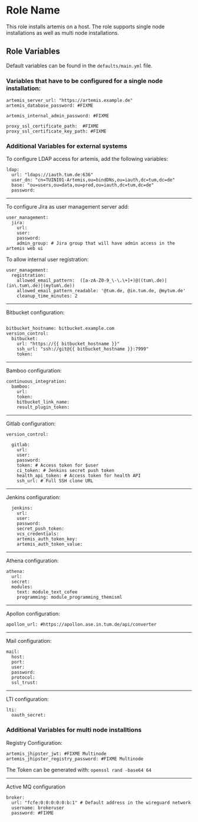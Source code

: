 Role Name
=========

This role installs artemis on a host. The role supports single node installations as well as multi node installations.

Role Variables
--------------
Default variables can be found in the `defaults/main.yml` file.

### Variables that have to be configured for a single node installation:

```
artemis_server_url: "https://artemis.example.de"
artemis_database_password: #FIXME

artemis_internal_admin_password: #FIXME

proxy_ssl_certificate_path:  #FIXME
proxy_ssl_certificate_key_path: #FIXME

```


### Additional Variables for external systems
To configure LDAP access for artemis, add the following variables:
```
ldap:
  url: "ldaps://iauth.tum.de:636"
  user_dn: "cn=TUINI01-Artemis,ou=bindDNs,ou=iauth,dc=tum,dc=de"
  base: "ou=users,ou=data,ou=prod,ou=iauth,dc=tum,dc=de"
  password:
```
---

To configure Jira as user management server add:

```
user_management:
  jira:
    url:
    user:
    password:
    admin_group: # Jira group that will have admin access in the artemis web ui
```

To allow internal user registration: 
```
user_management: 
  registration: 
    allowed_email_pattern:  ([a-zA-Z0-9_\-\.\+]+)@((tum\.de)|(in\.tum\.de)|(mytum\.de))
    allowed_email_pattern_readable: '@tum.de, @in.tum.de, @mytum.de'
    cleanup_time_minutes: 2
```
---

Bitbucket configuration:
```

bitbucket_hostname: bitbucket.example.com
version_control:
  bitbucket:
    url: "https://{{ bitbucket_hostname }}"
    ssh_url: "ssh://git@{{ bitbucket_hostname }}:7999"
    token:
```
---

Bamboo configuration:
```
continuous_integration:
  bamboo:
    url:
    token:
    bitbucket_link_name:
    result_plugin_token:
```
---

Gitlab configuration:
```
version_control:

  gitlab:
    url: 
    user: 
    password: 
    token: # Access token for $user
    ci_token: # Jenkins secret push token
    health_api_token: # Access token for health API
    ssh_url: # Full SSH clone URL 
```
---


Jenkins configuration:
```
  jenkins:
    url: 
    user: 
    password:
    secret_push_token:
    vcs_credentials:
    artemis_auth_token_key:
    artemis_auth_token_value:
```
---


Athena configuration:
```
athena:
  url:
  secret:
  modules:
    text: module_text_cofee
    programming: module_programming_themisml
```
---

Apollon configuration:
```
apollon_url: #https://apollon.ase.in.tum.de/api/converter
```
---

Mail configuration:
```
mail:
  host:
  port:
  user:
  password:
  protocol:
  ssl_trust:
```

---

LTI configuration:
```
lti:
  oauth_secret:
```

### Additional Variables for multi node installtions

Registry Configuration:
```
artemis_jhipster_jwt: #FIXME Multinode
artemis_jhipster_registry_password: #FIXME Multinode

```
The Token can be generated with: `openssl rand -base64 64`

---


Active MQ configuration
```
broker:
  url: "fcfe:0:0:0:0:0:b:1" # Default address in the wireguard network
  username: brokeruser
  password: #FIXME

```



